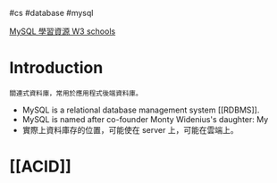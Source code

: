 #cs #database #mysql

[MySQL 學習資源 W3 schools](https://www.w3schools.com/mysql/mysql_rdbms.asp)

# Introduction
	關連式資料庫，常用於應用程式後端資料庫。
- MySQL is a relational database management system [[RDBMS]]. 
- MySQL is named after co-founder Monty Widenius's daughter: My
- 實際上資料庫存的位置，可能使在 server 上，可能在雲端上。

# [[ACID]]

